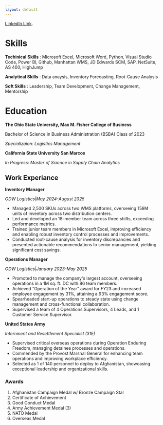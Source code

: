 ```yaml
---
layout: default
---
```


[LinkedIn Link](www.linkedin.com/in/matthew-davis-8b597bb8).


# Skills
**Techinical Skills**
: Microsoft Excel, Microsoft Word, Python, Visual Studio Code, Power BI, Github, Manhattan WMS, JD Edwards SCM, SAP, NetSuite, AS 400, HighJump

**Analytical Skills**
: Data anaysis, Inventory Forecasting, Root-Cause Analysis

**Soft Skills**
: Leadership, Team Development, Change Management, Mentorship

# Education

**The Ohio State University, Max M. Fisher College of Business**

Bachelor of Science in Business Administration (BSBA) Class of 2023

*Specializaion: Logistics Management*

**California State University San Marcos**

*In Progress: Master of Science in Supply Chain Analytics*



## Work Experiance

**Inventory Manager** 

*ODW Logistics|May 2024-August 2025*

- Managed 2,500 SKUs across two WMS platforms, overseeing 159M units of inventory across two distribution centers.
- Led and developed an 18-member team across three shifts, exceeding performance metrics.
- Trained junior team members in Microsoft Excel, improving efficiency and enabling robust inventory control processes and improvements.
- Conducted root-cause analysis for inventory discrepancies and presented actionable recommendations to senior management, yielding significant cost savings.

**Operations Manager**

*ODW Logistics|January 2023-May 2025*

- Promoted to manage the company's largest account, overseeing operations in a 1M sq. ft. DC with 86 team members.
- Achieved “Operation of the Year” award for FY23 and increased employee engagement by 31%, attaining a 93% engagement score.
- Spearheaded start-up operations to steady state using change management and cross-functional collaboration.
- Supervised a team of 4 Operations Supervisors, 4 Leads, and 1 Customer Service Supervisor.


**United States Army**

*Internment and Resettlement Specialist (31E)*

- Supervised critical overseas operations during Operation Enduring Freedom, managing detainee processes and operations.
- Commended by the Provost Marshal General for enhancing team operations and improving workplace efficiency.
- Selected as 1 of 140 personnel to deploy to Afghanistan, showcasing exceptional leadership and organizational skills.


### Awards

1. Afghanistan Campaign Medal w/ Bronze Campaign Star
2. Certificate of Achievement
3. Good Conduct Medal
4. Army Achievement Medal (3)
5. NATO Medal
6. Overseas Medal


